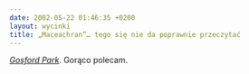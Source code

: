 ```yaml
---
date: 2002-05-22 01:46:35 +0200
layout: wycinki
title: „Maceachran”… tego się nie da poprawnie przeczytać
---
```


<cite>[Gosford Park](http://imdb.com/Title?0280707 'Tea at four. Dinner at eight. Murder at midnight.')</cite>. Gorąco polecam.
